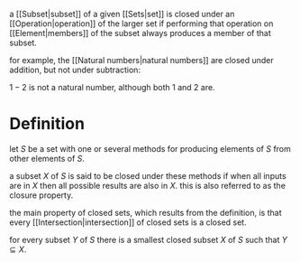 a [[Subset|subset]] of a given [[Sets|set]] is closed under an [[Operation|operation]] of the larger set if performing that operation on [[Element|members]] of the subset always produces a member of that subset.

for example, the [[Natural numbers|natural numbers]] are closed under addition, but not under subtraction:

$1-2$ is not a natural number, although both $1\text{ and }2$ are.

# Definition

let $S$ be a set with one or several methods for producing elements of $S$ from other elements of $S$.

a subset $X$ of $S$ is said to be closed under these methods if when all inputs are in $X$ then all possible results are also in $X$. this is also referred to as the closure property.

the main property of closed sets, which results from the definition, is that every [[Intersection|intersection]] of closed sets is a closed set. 

for every subset $Y$ of $S$ there is a smallest closed subset $X$ of $S$ such that $Y\subseteq X$.
